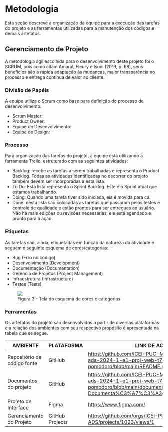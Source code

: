 
# Metodologia

Esta seção descreve a organização da equipe para a execução das tarefas do projeto e as ferramentas utilizadas para a manutenção dos códigos e demais artefatos.


## Gerenciamento de Projeto
A metodologia ágil escolhida para o desenvolvimento deste projeto foi o SCRUM, pois como citam Amaral, Fleury e Isoni (2019, p. 68), seus benefícios são a rápida adaptação às mudanças, maior transparência no processo e entrega contínua de valor ao cliente.

### Divisão de Papéis

A equipe utiliza o Scrum como base para definição do processo de desenvolvimento.

- Scrum Master:
- Product Owner: 
- Equipe de Desenvolvimento:
- Equipe de Design:

### Processo

Para organização das tarefas do projeto, a equipe está utilizando a ferramenta Trello, estruturado com as seguintes atividades:

- Backlog: recebe as tarefas a serem trabalhadas e representa o Product Backlog. Todas as atividades identificadas no decorrer do projeto também devem ser incorporadas a esta lista. 
- To Do: Esta lista representa o Sprint Backlog. Este é o Sprint atual que estamos trabalhando. 
- Doing: Quando uma tarefa tiver sido iniciada, ela é movida para cá. 
- Done: nesta lista são colocadas as tarefas que passaram pelos testes e controle de qualidade e estão prontos para ser entregues ao usuário. Não há mais edições ou revisões necessárias, ele está agendado e pronto para a ação.

### Etiquetas
<p>As tarefas são, ainda, etiquetadas em função da natureza da atividade e seguem o seguinte esquema de cores/categorias:</p>

<ul>
  <li>Bug (Erro no código)</li>
  <li>Desenvolvimento (Development)</li>
  <li>Documentação (Documentation)</li>
  <li>Gerência de Projetos (Project Management)</li>
  <li>Infraestrutura (Infrastructure)</li>
  <li>Testes (Tests)</li>
</ul>

<figure> 
  <img src="https://user-images.githubusercontent.com/100447878/164068979-9eed46e1-9b44-461e-ab88-c2388e6767a1.png">
    <figcaption>Figura 3 - Tela do esquema de cores e categorias</figcaption>
</figure> 
  
### Ferramentas

Os artefatos do projeto são desenvolvidos a partir de diversas plataformas e a relação dos ambientes com seu respectivo propósito é apresentada na tabela que se segue.

| AMBIENTE                            | PLATAFORMA                         | LINK DE ACESSO                         |
|-------------------------------------|------------------------------------|----------------------------------------|
| Repositório de código fonte         | GitHub                             | https://github.com/ICEI-PUC-Minas-PMV-ADS/pmv-ads-2024-1-e1-proj-web-t7-projeto-pomodoro/blob/main/README.md                           |
| Documentos do projeto               | GitHub                             | https://github.com/ICEI-PUC-Minas-PMV-ADS/pmv-ads-2024-1-e1-proj-web-t7-projeto-pomodoro/blob/main/documentos/01-Documenta%C3%A7%C3%A3o%20de%20Contexto.md                            |
| Projeto de Interface                | Figma                              | https://www.figma.com/                            |
| Gerenciamento do Projeto            | GitHub Projects                    | https://github.com/orgs/ICEI-PUC-Minas-PMV-ADS/projects/1023/views/1                            |
